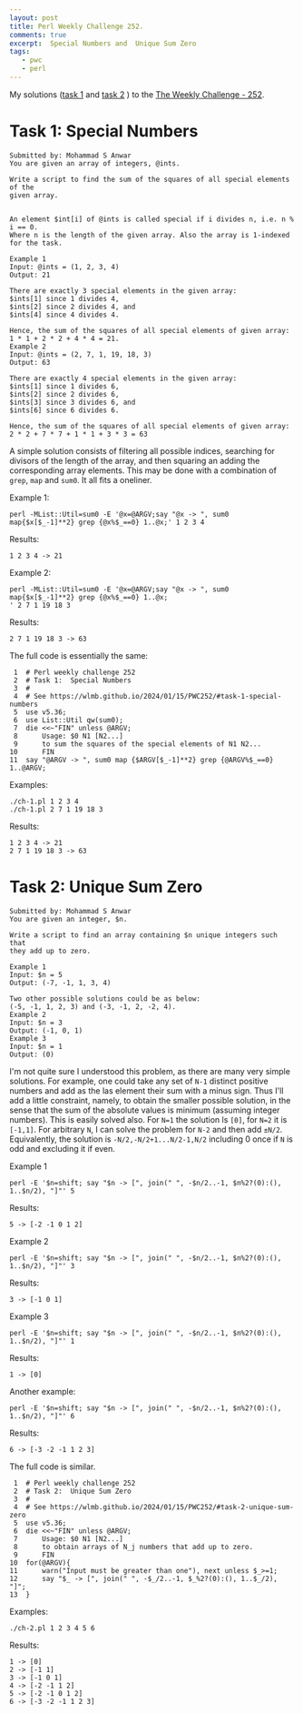 ```yaml
---
layout: post
title: Perl Weekly Challenge 252.
comments: true
excerpt:  Special Numbers and  Unique Sum Zero
tags:
   - pwc
   - perl
---
```


My solutions
([task 1](https://github.com/wlmb/perlweeklychallenge-club/blob/master/challenge-252/wlmb/perl/ch-1.pl)
and
[task 2](https://github.com/wlmb/perlweeklychallenge-club/blob/master/challenge-252/wlmb/perl/ch-2.pl)
)
to the  [The Weekly Challenge - 252](https://theweeklychallenge.org/blog/perl-weekly-challenge-252).


# Task 1: Special Numbers

    Submitted by: Mohammad S Anwar
    You are given an array of integers, @ints.
    
    Write a script to find the sum of the squares of all special elements of the
    given array.
    
    
    An element $int[i] of @ints is called special if i divides n, i.e. n % i == 0.
    Where n is the length of the given array. Also the array is 1-indexed
    for the task.
    
    Example 1
    Input: @ints = (1, 2, 3, 4)
    Output: 21
    
    There are exactly 3 special elements in the given array:
    $ints[1] since 1 divides 4,
    $ints[2] since 2 divides 4, and
    $ints[4] since 4 divides 4.
    
    Hence, the sum of the squares of all special elements of given array:
    1 * 1 + 2 * 2 + 4 * 4 = 21.
    Example 2
    Input: @ints = (2, 7, 1, 19, 18, 3)
    Output: 63
    
    There are exactly 4 special elements in the given array:
    $ints[1] since 1 divides 6,
    $ints[2] since 2 divides 6,
    $ints[3] since 3 divides 6, and
    $ints[6] since 6 divides 6.
    
    Hence, the sum of the squares of all special elements of given array:
    2 * 2 + 7 * 7 + 1 * 1 + 3 * 3 = 63

A simple solution consists of filtering all possible indices,
searching for divisors of the length of the array, and then squaring
an adding the corresponding array elements. This may be done with a
combination of `grep`, `map` and `sum0`. It all fits a oneliner.

Example 1:

    perl -MList::Util=sum0 -E '@x=@ARGV;say "@x -> ", sum0 map{$x[$_-1]**2} grep {@x%$_==0} 1..@x;' 1 2 3 4

Results:

    1 2 3 4 -> 21

Example 2:

    perl -MList::Util=sum0 -E '@x=@ARGV;say "@x -> ", sum0 map{$x[$_-1]**2} grep {@x%$_==0} 1..@x;
    ' 2 7 1 19 18 3

Results:

    2 7 1 19 18 3 -> 63

The full code is essentially the same:

     1  # Perl weekly challenge 252
     2  # Task 1:  Special Numbers
     3  #
     4  # See https://wlmb.github.io/2024/01/15/PWC252/#task-1-special-numbers
     5  use v5.36;
     6  use List::Util qw(sum0);
     7  die <<~"FIN" unless @ARGV;
     8      Usage: $0 N1 [N2...]
     9      to sum the squares of the special elements of N1 N2...
    10      FIN
    11  say "@ARGV -> ", sum0 map {$ARGV[$_-1]**2} grep {@ARGV%$_==0} 1..@ARGV;

Examples:

    ./ch-1.pl 1 2 3 4
    ./ch-1.pl 2 7 1 19 18 3

Results:

    1 2 3 4 -> 21
    2 7 1 19 18 3 -> 63


# Task 2: Unique Sum Zero

    Submitted by: Mohammad S Anwar
    You are given an integer, $n.
    
    Write a script to find an array containing $n unique integers such that
    they add up to zero.
    
    Example 1
    Input: $n = 5
    Output: (-7, -1, 1, 3, 4)
    
    Two other possible solutions could be as below:
    (-5, -1, 1, 2, 3) and (-3, -1, 2, -2, 4).
    Example 2
    Input: $n = 3
    Output: (-1, 0, 1)
    Example 3
    Input: $n = 1
    Output: (0)

I'm not quite sure I understood this problem, as there are many very simple
solutions. For example, one could take any set of `N-1` distinct positive
numbers and add as the las element their sum with a minus sign. Thus
I'll add a
little constraint, namely, to obtain the smaller possible solution, in
the sense that the sum of the absolute values is minimum (assuming
integer numbers). This is
easily solved also. For `N=1` the solution ls `[0]`, for `N=2` it is
`[-1,1]`. For arbitrary `N`, I can solve the problem for `N-2` and
then add `±N/2`. Equivalently, the solution is
`-N/2,-N/2+1...N/2-1,N/2` including 0 once if `N` is odd and excluding
it if even.

Example 1

    perl -E '$n=shift; say "$n -> [", join(" ", -$n/2..-1, $n%2?(0):(), 1..$n/2), "]"' 5

Results:

    5 -> [-2 -1 0 1 2]

Example 2

    perl -E '$n=shift; say "$n -> [", join(" ", -$n/2..-1, $n%2?(0):(), 1..$n/2), "]"' 3

Results:

    3 -> [-1 0 1]

Example 3

    perl -E '$n=shift; say "$n -> [", join(" ", -$n/2..-1, $n%2?(0):(), 1..$n/2), "]"' 1

Results:

    1 -> [0]

Another example:

    perl -E '$n=shift; say "$n -> [", join(" ", -$n/2..-1, $n%2?(0):(), 1..$n/2), "]"' 6

Results:

    6 -> [-3 -2 -1 1 2 3]

The full code is similar.

     1  # Perl weekly challenge 252
     2  # Task 2:  Unique Sum Zero
     3  #
     4  # See https://wlmb.github.io/2024/01/15/PWC252/#task-2-unique-sum-zero
     5  use v5.36;
     6  die <<~"FIN" unless @ARGV;
     7      Usage: $0 N1 [N2...]
     8      to obtain arrays of N_j numbers that add up to zero.
     9      FIN
    10  for(@ARGV){
    11      warn("Input must be greater than one"), next unless $_>=1;
    12      say "$_ -> [", join(" ", -$_/2..-1, $_%2?(0):(), 1..$_/2), "]";
    13  }

Examples:

    ./ch-2.pl 1 2 3 4 5 6

Results:

    1 -> [0]
    2 -> [-1 1]
    3 -> [-1 0 1]
    4 -> [-2 -1 1 2]
    5 -> [-2 -1 0 1 2]
    6 -> [-3 -2 -1 1 2 3]

